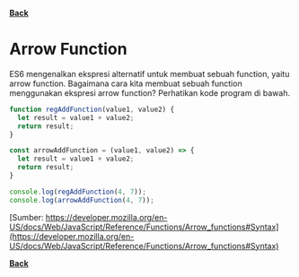 [**Back**](./es6-variables-nested-party-process-argv-arrow-function.md)

# Arrow Function

ES6 mengenalkan ekspresi alternatif untuk membuat sebuah function, yaitu arrow function. Bagaimana cara kita membuat sebuah function menggunakan ekspresi arrow function? Perhatikan kode program di bawah.

```javascript
function regAddFunction(value1, value2) {
  let result = value1 + value2;
  return result;
}

const arrowAddFunction = (value1, value2) => {
  let result = value1 + value2;
  return result;
}

console.log(regAddFunction(4, 7));
console.log(arrowAddFunction(4, 7));
```

[Sumber: https://developer.mozilla.org/en-US/docs/Web/JavaScript/Reference/Functions/Arrow_functions#Syntax](https://developer.mozilla.org/en-US/docs/Web/JavaScript/Reference/Functions/Arrow_functions#Syntax)

[**Back**](./es6-variables-nested-party-process-argv-arrow-function.md)